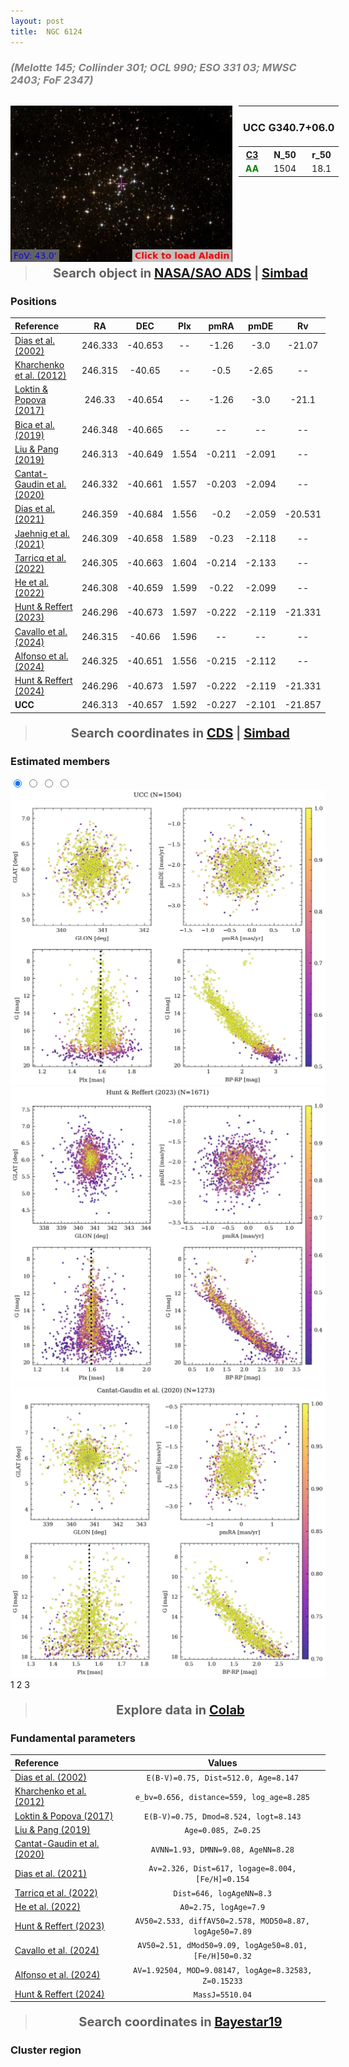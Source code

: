 ```yaml
---
layout: post
title:  NGC 6124
---
```

<h3><span style="color: #808080;"><i>(Melotte 145; Collinder 301; OCL 990; ESO 331 03; MWSC 2403; FoF 2347)</i></span></h3><div style="display: flex; justify-content: space-between; width:720px;height:250px">
<div style="text-align: center;">

<!-- Static image + data attributes for FOV and target -->
<img id="aladin_img"
     data-umami-event="aladin_load"
     src="https://raw.githubusercontent.com/ucc23/Q4P/main/plots/aladin/ngc6124.webp"
     alt="Click to load Aladin Lite" 
     style="width:355px;height:250px; cursor: pointer;"
     data-fov="0.603" 
     data-target="246.313 -40.657"/>
<!-- Div to contain Aladin Lite viewer -->
<div id="aladin-lite-div" style="width:355px;height:250px;display:none;"></div>
<!-- Aladin Lite script (will be loaded after the image is clicked) -->
<script src="{{ site.baseurl }}/scripts/aladin_load.js"></script>

</div>
<!-- Left block -->

<table style="width:355px;height:250px;">
  <!-- Row 1 (title) -->
  <tr>
    <td colspan="5"><h3>UCC G340.7+06.0</h3></td>
  </tr>
  <!-- Row 2 -->
  <tr>
    <th style="text-align: center;"><a href="https://ucc.ar/faq#what-is-the-c3-parameter" title="Combined class">C3</a></th>
    <th style="text-align: center;"><div title="Stars with membership probability >50%">N_50</div></th>
    <th style="text-align: center;"><div title="Radius that contains half the members [arcmin]">r_50</div></th>
  </tr>
  <!-- Row 3 -->
  <tr>
    <td style="text-align: center;"><span style="color: green; font-weight: bold;">A</span><span style="color: green; font-weight: bold;">A</span></td>
    <td style="text-align: center;">1504</td>
    <td style="text-align: center;">18.1</td>
  </tr>
</table>
</div>

> <p style="text-align:center; font-weight: bold; font-size:20px">Search object in <a data-umami-event="nasa_search" href="https://ui.adsabs.harvard.edu/search/q=%20collection%3Aastronomy%20body%3A%22NGC%206124%22&sort=date%20desc%2C%20bibcode%20desc&p_=0" target="_blank">NASA/SAO ADS</a> | <a data-umami-event="simbad_search" href="https://simbad.cds.unistra.fr/simbad/sim-id-refs?Ident=ngc6124" target="_blank">Simbad</a></p>


### Positions

| Reference    | RA    | DEC   | Plx  | pmRA  | pmDE   |  Rv  |
| :---         | :---: | :---: | :---: | :---: | :---: | :---: |
|[Dias et al. (2002)](https://ui.adsabs.harvard.edu/abs/2002A%26A...389..871D) | 246.333 | -40.653 | -- | -1.26 | -3.0 | -21.07 |
|[Kharchenko et al. (2012)](https://ui.adsabs.harvard.edu/abs/2012A%26A...543A.156K) | 246.315 | -40.65 | -- | -0.5 | -2.65 | -- |
|[Loktin & Popova (2017)](https://ui.adsabs.harvard.edu/abs/2017AstBu..72..257L) | 246.33 | -40.654 | -- | -1.26 | -3.0 | -21.1 |
|[Bica et al. (2019)](https://ui.adsabs.harvard.edu/abs/2019AJ....157...12B) | 246.348 | -40.665 | -- | -- | -- | -- |
|[Liu & Pang (2019)](https://ui.adsabs.harvard.edu/abs/2019ApJS..245...32L) | 246.313 | -40.649 | 1.554 | -0.211 | -2.091 | -- |
|[Cantat-Gaudin et al. (2020)](https://ui.adsabs.harvard.edu/abs/2020A%26A...640A...1C) | 246.332 | -40.661 | 1.557 | -0.203 | -2.094 | -- |
|[Dias et al. (2021)](https://ui.adsabs.harvard.edu/abs/2021MNRAS.504..356D) | 246.359 | -40.684 | 1.556 | -0.2 | -2.059 | -20.531 |
|[Jaehnig et al. (2021)](https://ui.adsabs.harvard.edu/abs/2021ApJ...923..129J) | 246.309 | -40.658 | 1.589 | -0.23 | -2.118 | -- |
|[Tarricq et al. (2022)](https://ui.adsabs.harvard.edu/abs/2022A%26A...659A..59T) | 246.305 | -40.663 | 1.604 | -0.214 | -2.133 | -- |
|[He et al. (2022)](https://ui.adsabs.harvard.edu/abs/2022ApJS..262....7H) | 246.308 | -40.659 | 1.599 | -0.22 | -2.099 | -- |
|[Hunt & Reffert (2023)](https://ui.adsabs.harvard.edu/abs/2023A%26A...673A.114H) | 246.296 | -40.673 | 1.597 | -0.222 | -2.119 | -21.331 |
|[Cavallo et al. (2024)](https://ui.adsabs.harvard.edu/abs/2024AJ....167...12C) | 246.315 | -40.66 | 1.596 | -- | -- | -- |
|[Alfonso et al. (2024)](https://ui.adsabs.harvard.edu/abs/2024A%26A...689A..18A) | 246.325 | -40.651 | 1.556 | -0.215 | -2.112 | -- |
|[Hunt & Reffert (2024)](https://ui.adsabs.harvard.edu/abs/2024A%26A...686A..42H) | 246.296 | -40.673 | 1.597 | -0.222 | -2.119 | -21.331 |
| **UCC** |246.313 | -40.657 | 1.592 | -0.227 | -2.101 | -21.857 |

> <p style="text-align:center; font-weight: bold; font-size:20px">Search coordinates in <a data-umami-event="cds_coord_search" href="https://cdsportal.u-strasbg.fr/?target=246.313,-40.657" target="_blank">CDS</a> | <a data-umami-event="simbad_coord_search" href="https://simbad.cds.unistra.fr/mobile/object_list.html?coord=246.313%20-40.657&output=json&radius=5&userEntry=ngc6124" target="_blank">Simbad</a></p>

### Estimated members

<div class="carousel">
<input type="radio" name="radio-btn" id="slide1" checked>
<input type="radio" name="radio-btn" id="slide1">
<input type="radio" name="radio-btn" id="slide2">
<input type="radio" name="radio-btn" id="slide3">
<div class="slides">
<div class="slide">
<a href="https://raw.githubusercontent.com/ucc23/Q4P/main/plots/UCC/ngc6124.webp" target="_blank">
<img src="https://raw.githubusercontent.com/ucc23/Q4P/main/plots/UCC/ngc6124.webp" alt="NGC 6124 UCC">
</a>
</div>
<div class="slide">
<a href="https://raw.githubusercontent.com/ucc23/Q4P/main/plots/HUNT23/ngc6124.webp" target="_blank">
<img src="https://raw.githubusercontent.com/ucc23/Q4P/main/plots/HUNT23/ngc6124.webp" alt="NGC 6124 HUNT23">
</a>
</div>
<div class="slide">
<a href="https://raw.githubusercontent.com/ucc23/Q4P/main/plots/CANTAT20/ngc6124.webp" target="_blank">
<img src="https://raw.githubusercontent.com/ucc23/Q4P/main/plots/CANTAT20/ngc6124.webp" alt="NGC 6124 CANTAT20">
</a>
</div>
</div>
<div class="indicators">
<label for="slide1">1</label>
<label for="slide2">2</label>
<label for="slide3">3</label>
</div>
</div>


> <p style="text-align:center; font-weight: bold; font-size:20px">Explore data in <a data-umami-event="colab" href="https://colab.research.google.com/github/ucc23/ucc/blob/main/assets/notebook.ipynb" target="_blank">Colab</a></p>


### Fundamental parameters

| Reference |  Values |
| :---      |  :---:  |
| [Dias et al. (2002)](https://ui.adsabs.harvard.edu/abs/2002A%26A...389..871D) | `E(B-V)=0.75, Dist=512.0, Age=8.147` |
| [Kharchenko et al. (2012)](https://ui.adsabs.harvard.edu/abs/2012A%26A...543A.156K) | `e_bv=0.656, distance=559, log_age=8.285` |
| [Loktin & Popova (2017)](https://ui.adsabs.harvard.edu/abs/2017AstBu..72..257L) | `E(B-V)=0.75, Dmod=8.524, logt=8.143` |
| [Liu & Pang (2019)](https://ui.adsabs.harvard.edu/abs/2019ApJS..245...32L) | `Age=0.085, Z=0.25` |
| [Cantat-Gaudin et al. (2020)](https://ui.adsabs.harvard.edu/abs/2020A%26A...640A...1C) | `AVNN=1.93, DMNN=9.08, AgeNN=8.28` |
| [Dias et al. (2021)](https://ui.adsabs.harvard.edu/abs/2021MNRAS.504..356D) | `Av=2.326, Dist=617, logage=8.004, [Fe/H]=0.154` |
| [Tarricq et al. (2022)](https://ui.adsabs.harvard.edu/abs/2022A%26A...659A..59T) | `Dist=646, logAgeNN=8.3` |
| [He et al. (2022)](https://ui.adsabs.harvard.edu/abs/2022ApJS..262....7H) | `A0=2.75, logAge=7.9` |
| [Hunt & Reffert (2023)](https://ui.adsabs.harvard.edu/abs/2023A%26A...673A.114H) | `AV50=2.533, diffAV50=2.578, MOD50=8.87, logAge50=7.89` |
| [Cavallo et al. (2024)](https://ui.adsabs.harvard.edu/abs/2024AJ....167...12C) | `AV50=2.51, dMod50=9.09, logAge50=8.01, [Fe/H]50=0.32` |
| [Alfonso et al. (2024)](https://ui.adsabs.harvard.edu/abs/2024A%26A...689A..18A) | `AV=1.92504, MOD=9.08147, logAge=8.32583, Z=0.15233` |
| [Hunt & Reffert (2024)](https://ui.adsabs.harvard.edu/abs/2024A%26A...686A..42H) | `MassJ=5510.04` |

> <p style="text-align:center; font-weight: bold; font-size:20px">Search coordinates in <a data-umami-event="bayestar" href="http://argonaut.skymaps.info/query?lon=340.721%20&lat=6.019&coordsys=gal&mapname=bayestar2019" target="_blank">Bayestar19</a></p>


### Cluster region

<html lang="en">
  <body>
    <center>
    <div id="plot-params"
         data-oc-name="ngc6124"
         data-ra-center="246.33"
         data-dec-center="-40.66"
         data-rad-deg="18.1"
         data-plx="1.592">
    </div>
    <div id="plot-container">
        <div id="plot"></div>
    </div>
    <script defer type="module" src="{{ site.baseurl }}/scripts/radec_scatter.js"></script>
    </center>
  </body>
</html>
<br>
